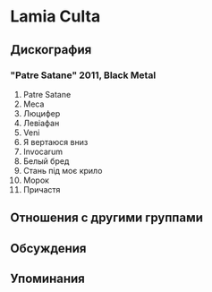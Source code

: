 # Lamia Culta



## Дискография

### "Patre Satane" 2011, Black Metal

1. Patre Satane
2. Меса
3. Люцифер
4. Левіафан
5. Veni
6. Я вертаюся вниз
7. Invocarum
8. Белый бред
9. Стань під моє крило
10. Морок
11. Причастя


## Отношения с другими группами


## Обсуждения


## Упоминания

